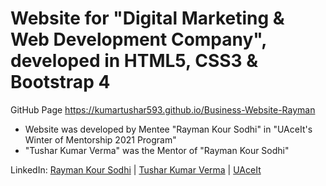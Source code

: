 # Website for "Digital Marketing & Web Development Company", developed in HTML5, CSS3 & Bootstrap 4

GitHub Page https://kumartushar593.github.io/Business-Website-Rayman

* Website was developed by Mentee "Rayman Kour Sodhi" in "UAceIt's Winter of Mentorship 2021 Program"
* "Tushar Kumar Verma" was the Mentor of "Rayman Kour Sodhi"

LinkedIn: [Rayman Kour Sodhi](https://www.linkedin.com/in/rayman-kour-sodhi-997b651a3) | [Tushar Kumar Verma](https://www.linkedin.com/in/kumar-tushar) | [UAceIt](https://www.linkedin.com/company/uaceit-ace-at-your-own-pace)


